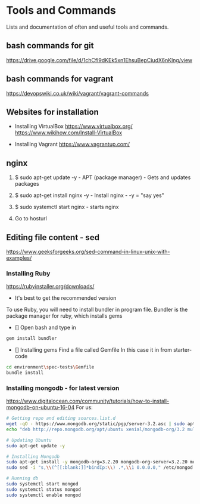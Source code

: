 # Tools and Commands

Lists and documentation of often and useful tools and commands.


## bash commands for git
https://drive.google.com/file/d/1chCfI9dKEk5xn1EhsuBepCiudX6nKlng/view


## bash commands for vagrant
https://devopswiki.co.uk/wiki/vagrant/vagrant-commands


## Websites for installation
- Installing VirtualBox
https://www.virtualbox.org/
https://www.wikihow.com/Install-VirtualBox

- Installing Vagrant
https://www.vagrantup.com/


## nginx
1) $ sudo apt-get update -y
		- APT (package manager)
		- Gets and updates packages

2) $ sudo apt-get install nginx -y
		- Install nginx 
		- -y = "say yes"

3) $ sudo systemctl start nginx
		- starts nginx

4) Go to hosturl


## Editing file content - sed
https://www.geeksforgeeks.org/sed-command-in-linux-unix-with-examples/

### Installing Ruby
https://rubyinstaller.org/downloads/

- It's best to get the recommended version

To use Ruby, you will need to install bundler in program file.
Bundler is the package manager for ruby, which installs gems
- [] Open bash and type in
```bash
gem install bundler
```
- [] Installing gems
Find a file called Gemfile
In this case it in from starter-code
```bash
cd environment\spec-tests\Gemfile
bundle install
```


### Installing mongodb - for latest version
https://www.digitalocean.com/community/tutorials/how-to-install-mongodb-on-ubuntu-16-04
For us:
```bash
# Getting repo and editing sources.list.d
wget -qO - https://www.mongodb.org/static/pgp/server-3.2.asc | sudo apt-key add -
echo "deb http://repo.mongodb.org/apt/ubuntu xenial/mongodb-org/3.2 multiverse" | sudo tee /etc/apt/sources.list.d/mongodb-org-3.2.list

# Updating Ubuntu
sudo apt-get update -y

# Installing Mongodb
sudo apt-get install -y mongodb-org=3.2.20 mongodb-org-server=3.2.20 mongodb-org-shell=3.2.20 mongodb-org-mongos=3.2.22 mongodb-org-tools=3.2.20
sudo sed -i "s,\\(^[[:blank:]]*bindIp:\\) .*,\\1 0.0.0.0," /etc/mongod.conf

# Running db
sudo systemctl start mongod
sudo systemctl status mongod
sudo systemctl enable mongod
```